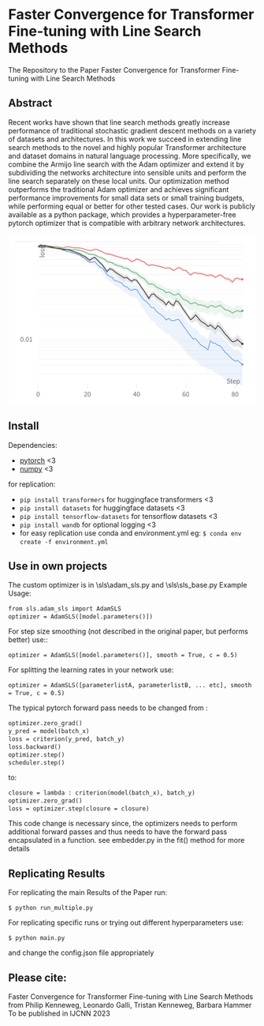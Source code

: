 # Faster Convergence for Transformer Fine-tuning with Line Search Methods

The Repository to the Paper Faster Convergence for Transformer Fine-tuning with Line Search Methods

## Abstract

Recent works have shown that line search methods greatly increase performance of traditional stochastic gradient descent methods on a variety of datasets and architectures. In this work we succeed in extending line search methods to the novel and highly popular Transformer architecture and dataset domains in natural language processing. 
More specifically, we combine the Armijo line search with the Adam optimizer and extend it by subdividing the networks architecture into sensible units and perform the line search separately on these local units. 
Our optimization method outperforms the traditional Adam optimizer and achieves significant performance improvements for small data sets or small training budgets, while performing equal or better for other tested cases.
Our work is publicly available as a python package, which provides a hyperparameter-free pytorch optimizer that is compatible with arbitrary network architectures.

![Loss Curve](Plots/lossSST2small.png)

## Install

Dependencies:

- [pytorch](https://pytorch.org) <3
- [numpy](https://numpy.org/install/) <3

for replication:
- `pip install transformers` for huggingface transformers <3 
- `pip install datasets` for huggingface datasets <3 
- `pip install tensorflow-datasets` for tensorflow datasets <3 
- `pip install wandb` for optional logging <3
- for easy replication use conda and environment.yml eg:
`$ conda env create -f environment.yml`



## Use in own projects

The custom optimizer is in \sls\adam_sls.py and \sls\sls_base.py 
Example Usage:

```
from sls.adam_sls import AdamSLS
optimizer = AdamSLS([model.parameters()])
```
For step size smoothing (not described in the original paper, but performs better) use::
```
optimizer = AdamSLS([model.parameters()], smooth = True, c = 0.5)
```
For splitting the learning rates in your network use:
```
optimizer = AdamSLS([parameterlistA, parameterlistB, ... etc], smooth = True, c = 0.5)
```

The typical pytorch forward pass needs to be changed from :
``` 
optimizer.zero_grad()
y_pred = model(batch_x)
loss = criterion(y_pred, batch_y)    
loss.backward()
optimizer.step()
scheduler.step() 
```
to:
``` 
closure = lambda : criterion(model(batch_x), batch_y)
optimizer.zero_grad()
loss = optimizer.step(closure = closure)
```

This code change is necessary since, the optimizers needs to perform additional forward passes and thus needs to have the forward pass encapsulated in a function.
see embedder.py in the fit() method for more details


## Replicating Results
For replicating the main Results of the Paper run:

```
$ python run_multiple.py
```


For replicating specific runs or trying out different hyperparameters use:

```
$ python main.py 
```

and change the config.json file appropriately



## Please cite:
Faster Convergence for Transformer Fine-tuning
with Line Search Methods 
from 
Philip Kenneweg,
Leonardo Galli,
Tristan Kenneweg,
Barbara Hammer
To be published in IJCNN 2023
